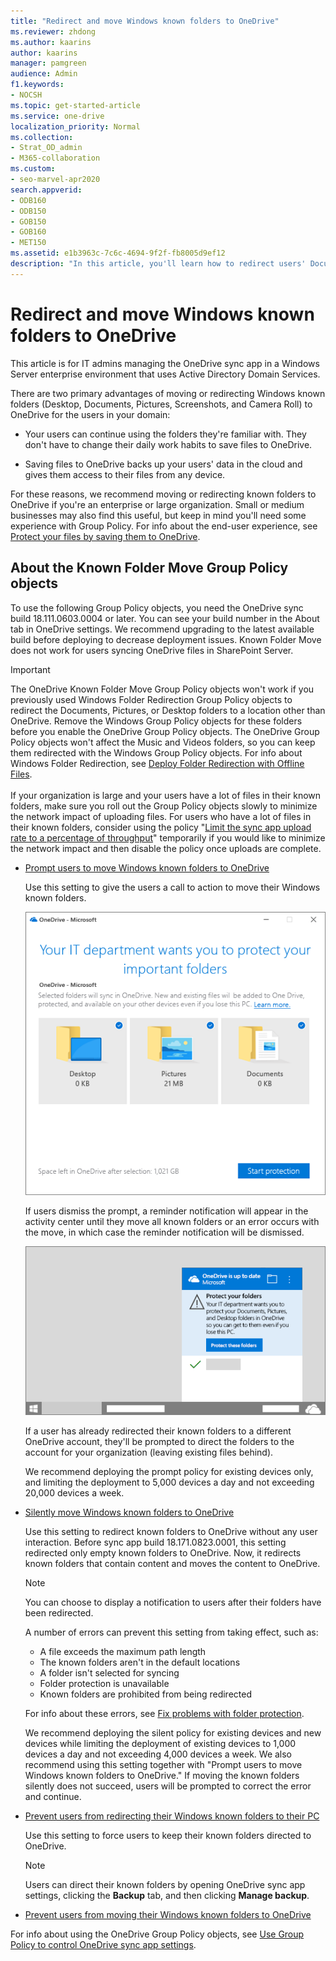 ```yaml
---
title: "Redirect and move Windows known folders to OneDrive"
ms.reviewer: zhdong
ms.author: kaarins
author: kaarins
manager: pamgreen
audience: Admin
f1.keywords:
- NOCSH
ms.topic: get-started-article
ms.service: one-drive
localization_priority: Normal
ms.collection: 
- Strat_OD_admin
- M365-collaboration
ms.custom:
- seo-marvel-apr2020
search.appverid:
- ODB160
- ODB150
- GOB150
- GOB160
- MET150
ms.assetid: e1b3963c-7c6c-4694-9f2f-fb8005d9ef12
description: "In this article, you'll learn how to redirect users' Documents folders or other known folders to OneDrive."
---
```


# Redirect and move Windows known folders to OneDrive

This article is for IT admins managing the OneDrive sync app in a Windows Server enterprise environment that uses Active Directory Domain Services.
  
There are two primary advantages of moving or redirecting Windows known folders (Desktop, Documents, Pictures, Screenshots, and Camera Roll) to OneDrive for the users in your domain:
  
- Your users can continue using the folders they're familiar with. They don't have to change their daily work habits to save files to OneDrive.

- Saving files to OneDrive backs up your users' data in the cloud and gives them access to their files from any device.

For these reasons, we recommend moving or redirecting known folders to OneDrive if you're an enterprise or large organization. Small or medium businesses may also find this useful, but keep in mind you'll need some experience with Group Policy. For info about the end-user experience, see [Protect your files by saving them to OneDrive](https://support.office.com/article/d61a7930-a6fb-4b95-b28a-6552e77c3057).
  
## About the Known Folder Move Group Policy objects

To use the following Group Policy objects, you need the OneDrive sync build 18.111.0603.0004 or later. You can see your build number in the About tab in OneDrive settings.  We recommend upgrading to the latest available build before deploying to decrease deployment issues. Known Folder Move does not work for users syncing OneDrive files in SharePoint Server.  

> [!IMPORTANT]
   > The OneDrive Known Folder Move Group Policy objects won't work if you previously used Windows Folder Redirection Group Policy objects to redirect the Documents, Pictures, or Desktop folders to a location other than OneDrive. Remove the Windows Group Policy objects for these folders before you enable the OneDrive Group Policy objects. The OneDrive Group Policy objects won't affect the Music and Videos folders, so you can keep them redirected with the Windows Group Policy objects. For info about Windows Folder Redirection, see [Deploy Folder Redirection with Offline Files](/windows-server/storage/folder-redirection/deploy-folder-redirection).<br><br>If your organization is large and your users have a lot of files in their known folders, make sure you roll out the Group Policy objects slowly to minimize the network impact of uploading files. For users who have a lot of files in their known folders, consider using the policy "[Limit the sync app upload rate to a percentage of throughput](use-group-policy.md#AutomaticUploadBandwidthPercentage)" temporarily if you would like to minimize the network impact and then disable the policy once uploads are complete.
  
- [Prompt users to move Windows known folders to OneDrive](use-group-policy.md#KFMOptInWithWizard)

    Use this setting to give the users a call to action to move their Windows known folders.

    ![Screenshot of the dialog that prompts users to protect their important folders](media/protect-important-folders-gpo.png)

    If users dismiss the prompt, a reminder notification will appear in the activity center until they move all known folders or an error occurs with the move, in which case the reminder notification will be dismissed.

    ![Screenshot of the notification that reminds users to protect their important folders](media/protect-important-folders-notification.png)

    If a user has already redirected their known folders to a different OneDrive account, they'll be prompted to direct the folders to the account for your organization (leaving existing files behind).
    
    We recommend deploying the prompt policy for existing devices only, and limiting the deployment to 5,000 devices a day and not exceeding 20,000 devices a week.
  
- [Silently move Windows known folders to OneDrive](use-group-policy.md#KFMOptInNoWizard)
    
    Use this setting to redirect known folders to OneDrive without any user interaction. Before sync app build 18.171.0823.0001, this setting redirected only empty known folders to OneDrive. Now, it redirects known folders that contain content and moves the content to OneDrive.

    > [!NOTE]
    > You can choose to display a notification to users after their folders have been redirected.  

    A number of errors can prevent this setting from taking effect, such as:
    - A file exceeds the maximum path length
    - The known folders aren't in the default locations
    - A folder isn't selected for syncing
    - Folder protection is unavailable
    - Known folders are prohibited from being redirected


    For info about these errors, see [Fix problems with folder protection](https://support.office.com/article/d61a7930-a6fb-4b95-b28a-6552e77c3057#BKMK_FixProblems).

    We recommend deploying the silent policy for existing devices and new devices while limiting the deployment of existing devices to 1,000 devices a day and not exceeding 4,000 devices a week.  We also recommend using this setting together with "Prompt users to move Windows known folders to OneDrive." If moving the known folders silently does not succeed, users will be prompted to correct the error and continue.  
   
- [Prevent users from redirecting their Windows known folders to their PC](use-group-policy.md#KFMBlockOptOut)

    Use this setting to force users to keep their known folders directed to OneDrive.

    > [!NOTE]
    > Users can direct their known folders by opening OneDrive sync app settings, clicking the **Backup** tab, and then clicking **Manage backup**.
  
- [Prevent users from moving their Windows known folders to OneDrive](use-group-policy.md#BlockKnownFolderMove)

For info about using the OneDrive Group Policy objects, see [Use Group Policy to control OneDrive sync app settings](use-group-policy.md).
